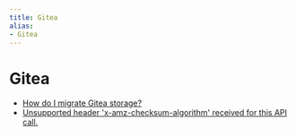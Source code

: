 ```yaml
---
title: Gitea
alias:
- Gitea
---
```


# Gitea

- [How do I migrate Gitea storage?](gitea-migrate-storage.md)
- [Unsupported header 'x-amz-checksum-algorithm' received for this API call.](gitea-unsupported-header-amz-checksum-algorithm.md)